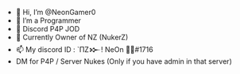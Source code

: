 - 👋 Hi, I’m @NeonGamer0
- 👀 I’m a Programmer
- 🌱 Discord P4P JOD
- 💞️ Currently Owner of NZ (NukerZ)
- 📫 My discord ID : `ПZ𒁍! NeOn 🥀✨#1716
- DM for P4P / Server Nukes (Only if you have admin in that server)

<!---
NeonGamer0/NeonGamer0 is a ✨ special ✨ repository because its `README.md` (this file) appears on your GitHub profile.
You can click the Preview link to take a look at your changes.
--->
